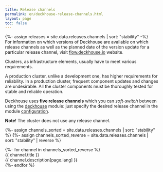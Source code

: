 ```yaml
---
title: Release channels
permalink: en/deckhouse-release-channels.html
layout: page
toc: false
---
```

<link rel="stylesheet" type="text/css" href='{{ assets["releases.css"].digest_path | true_relative_url }}' />
{%- assign releases = site.data.releases.channels | sort: "stability" -%}

<div class="docs__information warning active">
For information on which versions of Deckhouse are available on which release channels as well as the planned date of the version update for a particular release channel, visit  <a href="https://flow.deckhouse.io" target="_blank">flow.deckhouse.io</a> website.
</div>  

Clusters, as infrastructure elements, usually have to meet various requirements.

A production cluster, unlike a development one, has higher requirements for reliability. In a production cluster, frequent component updates and changes are undesirable. All the cluster components must be thoroughly tested for stable and reliable operation.

Deckhouse uses **five release channels** which you can *soft-switch* between using the [deckhouse](modules/002-deckhouse/) module: just specify the desired release channel in the module [configuration](modules/002-deckhouse/configuration.html#parameters-releasechannel).

<div id="releases__stale__block" class="releases__info releases__stale__warning" >
  <strong>Note!</strong> The cluster does not use any release channel.
</div>

{%- assign channels_sorted = site.data.releases.channels | sort: "stability" %}
{%- assign channels_sorted_reverse = site.data.releases.channels | sort: "stability" | reverse  %}

<div class="page__container page_releases" markdown="0">
<div class="releases__menu">
{%- for channel in channels_sorted_reverse %}
    <div class="releases__menu-item releases__menu--channel--{{ channel.name }}">
        <div class="releases__menu-item-header">
            <div class="releases__menu-item-title releases__menu--channel--{{ channel.name }}">
                {{ channel.title }}
            </div>
        </div>
        <div class="releases__menu-item-description">
            {{ channel.description[page.lang] }}
        </div>
    </div>
{%- endfor %}
</div>
</div>
